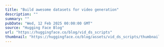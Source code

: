 ```yaml
---
title: "Build awesome datasets for video generation"
description: ""
summary: ""
pubDate: "Wed, 12 Feb 2025 00:00:00 GMT"
source: "Hugging Face Blog"
url: "https://huggingface.co/blog/vid_ds_scripts"
thumbnail: "https://huggingface.co/blog/assets/vid_ds_scripts/thumbnail.png"
---
```


